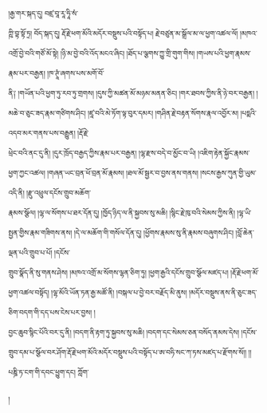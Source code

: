 ﻿  
།རྒྱ་གར་སྐད་དུ། བཛྲ་བཱ་རཱ་ཧཱི་སཾ་  
ཀྵི་བྟ་སྟོ་ཏྲ། བོད་སྐད་དུ། རྡོ་རྗེ་ཕག་མོའི་མདོར་བསྡུས་པའི་བསྟོད་པ། རྗེ་བཙུན་མ་སྒྲོལ་མ་ལ་ཕྱག་འཚལ་ལོ། །མཁའ་འགྲོ་བྱེ་བའི་གཙོ་མོ་སྟེ། །ཉི་མ་བྱེ་བའི་འོད་མངའ་ཞིང། །ཐོད་པ་ལྕགས་ཀྱུ་གྲི་གུག་གིས། །གཡས་པའི་ཕྱག་རྣམས་རྣམ་པར་བརྒྱན། །ཁ་ཊཱཾ་ཞགས་པས་མགོ་བོ་  
ནི༑ །གཡོན་པའི་ཕྱག་ཏུ་རབ་ཏུ་གྲགས། །དུས་ཀྱི་མཚན་མོ་མཉམ་མནན་ཅིང། །གར་ཐབས་ཀྱིས་ནི་ཉེ་བར་བརྒྱན། །མཆེ་བ་ཅུང་ཟད་རྣམ་གཙིགས་ཤིང། །ཛཱ་བའི་མེ་ཏོག་ལྟ་བུར་དམར། །གཤིན་རྗེ་བརྟན་སོགས་རྣལ་འབྱོར་མ། །པདྨའི་འདབ་མར་གནས་པས་བརྒྱུན། །རྡོ་རྗེ་  
ཕྲེང་བའི་ནང་དུ་ནི། །དུར་ཁྲོད་བརྒྱད་ཀྱིས་རྣམ་པར་བརྒྱན། །ལྷ་རྫས་བདེ་བ་མྱོང་བ་ཡི། །འཇིག་རྟེན་སྐྱོང་རྣམས་ཕྱག་ཀྱང་འཚལ། །གཞན་ཡང་བྲན་ཕོ་བྲན་མོ་རྣམས། །ཐལ་མོ་སྦྱར་བ་བྱས་ནས་གནས། །སངས་རྒྱས་ཀུན་གྱི་ཡུམ་འདི་ནི། །རྫུ་འཕྲུལ་དངོས་གྲུབ་མཆོག་  
རྣམས་སྩོལ། །ལྷ་ལ་སོགས་པ་ཐར་དོན་དུ། །ཁྱོད་ཉིད་ལ་ནི་སྐྱབས་སུ་མཆི། །སྙིང་རྗེ་ཁུ་བའི་སེམས་ཀྱིས་ནི། །ལྷ་ཡི་སྤྱན་གྱིས་རྣམ་གཟིགས་ནས། །དེ་ལ་མཆོག་གི་གསོལ་དོན་དུ། །ཕྱོགས་རྣམས་སུ་ནི་རྣམས་བཞུགས་ཤིང། །བློ་ཆེན་ལྡན་པའི་གྲུབ་པ་པོ། །དངོས་  
གྲུབ་སྣོད་ནི་སུ་གནས་ཤེས། །མཁའ་འགྲོ་མ་སོགས་ལྷན་ཅིག་ཏུ། །ཕྱག་རྒྱའི་དངོས་གྲུབ་སྩོལ་མཛད་པ། །རྡོ་རྗེ་ཕག་མོ་ཕྱག་འཚལ་བསྟོད། །ལྷ་མོའི་ཡོན་ཏན་རྒྱ་མཚོ་ནི། །བསྐལ་པ་བྱེ་བར་བརྗོད་མི་ནུས། །མདོར་བསྡུས་ནས་ནི་ཅུང་ཟད་ཅིག་བདག་གི་དད་པས་ངེས་པར་བྱས། །  
བྱང་ཆུབ་སྙིང་པོའི་བར་དུ་ནི། །བདག་ནི་རྟག་ཏུ་སྐྱབས་སུ་མཆི། །བདག་དང་སེམས་ཅན་བསོད་ནམས་དེས། །དངོས་གྲུབ་དམ་པ་སྩོལ་བར་ཤོག་རྡོ་རྗེ་ཕག་མོའི་མདོར་བསྡུས་པའི་བསྟོད་པ་ཨ་བཧི་སང་ཀ་ཏས་མཛད་པ་རྫོགས་སོ།། །།པཎྜི་ཏ་ངག་གི་དབང་ཕྱུག་དང། ཀློག་  
  
།  
  
  
